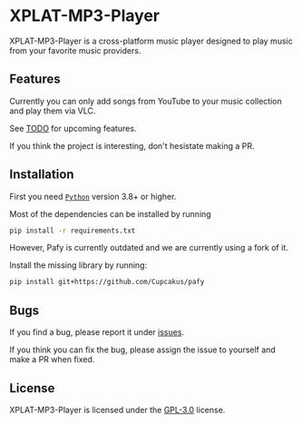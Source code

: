 # XPLAT-MP3-Player

XPLAT-MP3-Player is a cross-platform music player designed to play music from your favorite music providers.

## Features

Currently you can only add songs from YouTube to your music collection and play them via VLC.

See [TODO](TODO.md) for upcoming features.

If you think the project is interesting, don't hesistate making a PR.

## Installation

First you need [`Python`](https://www.python.org/downloads/) version 3.8+ or higher.

Most of the dependencies can be installed by running

```sh
pip install -r requirements.txt
```

However, Pafy is currently outdated and we are currently using a fork of it.

Install the missing library by running:

```sh
pip install git+https://github.com/Cupcakus/pafy
```

## Bugs

If you find a bug, please report it under [issues](https://github.com/RealSoerensen/XPLAT-MP3-Player/issues).

If you think you can fix the bug, please assign the issue to yourself and make a PR when fixed.

## License

XPLAT-MP3-Player is licensed under the [GPL-3.0](LICENSE.md) license.
